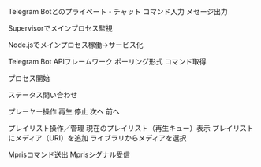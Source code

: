 
Telegram Botとのプライベート・チャット
コマンド入力
メセージ出力



Supervisorでメインプロセス監視

Node.jsでメインプロセス稼働→サービス化

Telegram Bot APIフレームワーク
ポーリング形式
コマンド取得

プロセス開始



ステータス問い合わせ


プレーヤー操作
再生
停止
次へ
前へ


プレイリスト操作／管理
現在のプレイリスト（再生キュー）表示
プレイリストにメディア（URI）を追加
ライブラリからメディアを選択

Mprisコマンド送出
Mprisシグナル受信

